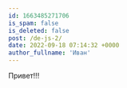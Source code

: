 ```yaml
---
id: 1663485271706
is_spam: false
is_deleted: false
post: /de-js-2/
date: 2022-09-18 07:14:32 +0000
author_fullname: 'Иван'
---
```


Привет!!!
